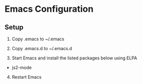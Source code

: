 # Emacs Configuration #

## Setup ##

1. Copy .emacs to ~/.emacs

2. Copy .emacs.d to ~/.emacs.d

3. Start Emacs and install the listed packages below using ELPA

* js2-mode


4. Restart Emacs